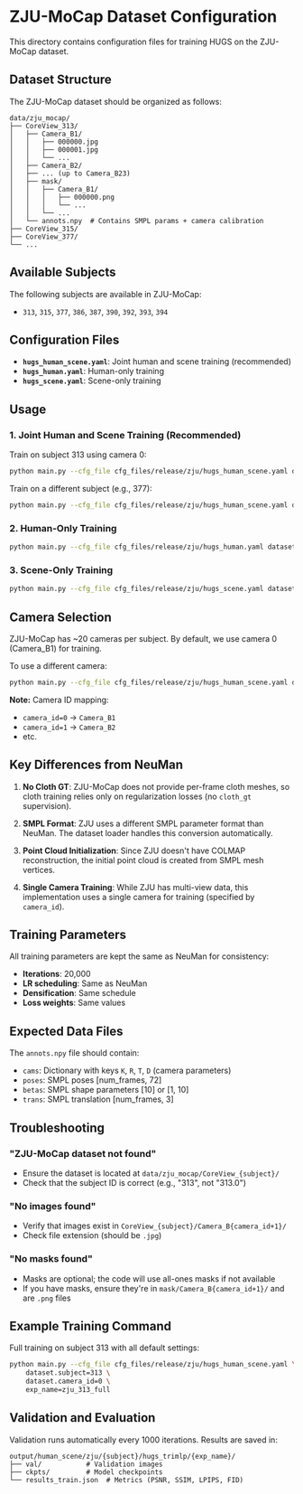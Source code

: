 # ZJU-MoCap Dataset Configuration

This directory contains configuration files for training HUGS on the ZJU-MoCap dataset.

## Dataset Structure

The ZJU-MoCap dataset should be organized as follows:

```
data/zju_mocap/
├── CoreView_313/
│   ├── Camera_B1/
│   │   ├── 000000.jpg
│   │   ├── 000001.jpg
│   │   └── ...
│   ├── Camera_B2/
│   ├── ... (up to Camera_B23)
│   ├── mask/
│   │   ├── Camera_B1/
│   │   │   ├── 000000.png
│   │   │   └── ...
│   │   └── ...
│   └── annots.npy  # Contains SMPL params + camera calibration
├── CoreView_315/
├── CoreView_377/
└── ...
```

## Available Subjects

The following subjects are available in ZJU-MoCap:
- `313`, `315`, `377`, `386`, `387`, `390`, `392`, `393`, `394`

## Configuration Files

- **`hugs_human_scene.yaml`**: Joint human and scene training (recommended)
- **`hugs_human.yaml`**: Human-only training
- **`hugs_scene.yaml`**: Scene-only training

## Usage

### 1. Joint Human and Scene Training (Recommended)

Train on subject 313 using camera 0:

```bash
python main.py --cfg_file cfg_files/release/zju/hugs_human_scene.yaml dataset.subject=313 dataset.camera_id=0
```

Train on a different subject (e.g., 377):

```bash
python main.py --cfg_file cfg_files/release/zju/hugs_human_scene.yaml dataset.subject=377
```

### 2. Human-Only Training

```bash
python main.py --cfg_file cfg_files/release/zju/hugs_human.yaml dataset.subject=313
```

### 3. Scene-Only Training

```bash
python main.py --cfg_file cfg_files/release/zju/hugs_scene.yaml dataset.subject=313
```

## Camera Selection

ZJU-MoCap has ~20 cameras per subject. By default, we use camera 0 (Camera_B1) for training.

To use a different camera:

```bash
python main.py --cfg_file cfg_files/release/zju/hugs_human_scene.yaml dataset.subject=313 dataset.camera_id=5
```

**Note:** Camera ID mapping:
- `camera_id=0` → `Camera_B1`
- `camera_id=1` → `Camera_B2`
- etc.

## Key Differences from NeuMan

1. **No Cloth GT**: ZJU-MoCap does not provide per-frame cloth meshes, so cloth training relies only on regularization losses (no `cloth_gt` supervision).

2. **SMPL Format**: ZJU uses a different SMPL parameter format than NeuMan. The dataset loader handles this conversion automatically.

3. **Point Cloud Initialization**: Since ZJU doesn't have COLMAP reconstruction, the initial point cloud is created from SMPL mesh vertices.

4. **Single Camera Training**: While ZJU has multi-view data, this implementation uses a single camera for training (specified by `camera_id`).

## Training Parameters

All training parameters are kept the same as NeuMan for consistency:
- **Iterations**: 20,000
- **LR scheduling**: Same as NeuMan
- **Densification**: Same schedule
- **Loss weights**: Same values

## Expected Data Files

The `annots.npy` file should contain:
- `cams`: Dictionary with keys `K`, `R`, `T`, `D` (camera parameters)
- `poses`: SMPL poses [num_frames, 72]
- `betas`: SMPL shape parameters [10] or [1, 10]
- `trans`: SMPL translation [num_frames, 3]

## Troubleshooting

### "ZJU-MoCap dataset not found"
- Ensure the dataset is located at `data/zju_mocap/CoreView_{subject}/`
- Check that the subject ID is correct (e.g., "313", not "313.0")

### "No images found"
- Verify that images exist in `CoreView_{subject}/Camera_B{camera_id+1}/`
- Check file extension (should be `.jpg`)

### "No masks found"
- Masks are optional; the code will use all-ones masks if not available
- If you have masks, ensure they're in `mask/Camera_B{camera_id+1}/` and are `.png` files

## Example Training Command

Full training on subject 313 with all default settings:

```bash
python main.py --cfg_file cfg_files/release/zju/hugs_human_scene.yaml \
    dataset.subject=313 \
    dataset.camera_id=0 \
    exp_name=zju_313_full
```

## Validation and Evaluation

Validation runs automatically every 1000 iterations. Results are saved in:
```
output/human_scene/zju/{subject}/hugs_trimlp/{exp_name}/
├── val/           # Validation images
├── ckpts/         # Model checkpoints
└── results_train.json  # Metrics (PSNR, SSIM, LPIPS, FID)
```

